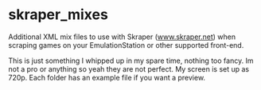 # skraper_mixes

Additional XML mix files to use with Skraper (www.skraper.net) when scraping games on your EmulationStation or other supported front-end. 

This is just something I whipped up in my spare time, nothing too fancy. Im not a pro or anything so yeah they are not perfect. My screen is set up as 720p. Each folder has an example file if you want a preview.
